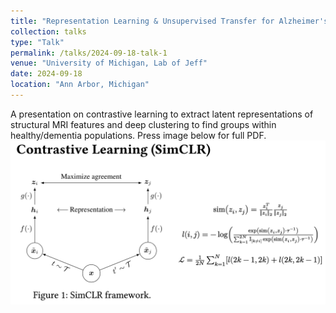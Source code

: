 ```yaml
---
title: "Representation Learning & Unsupervised Transfer for Alzheimer's Disease in sMRI"
collection: talks
type: "Talk"
permalink: /talks/2024-09-18-talk-1
venue: "University of Michigan, Lab of Jeff"
date: 2024-09-18
location: "Ann Arbor, Michigan"
---
```


A presentation on contrastive learning to extract latent representations of structural MRI features and deep clustering to find groups within healthy/dementia populations. Press image below for full PDF.
[![DL4D1](/images/rep_learn.png "Press image for link")](https://javiersc1.github.io/files/rep_learn.pdf)
